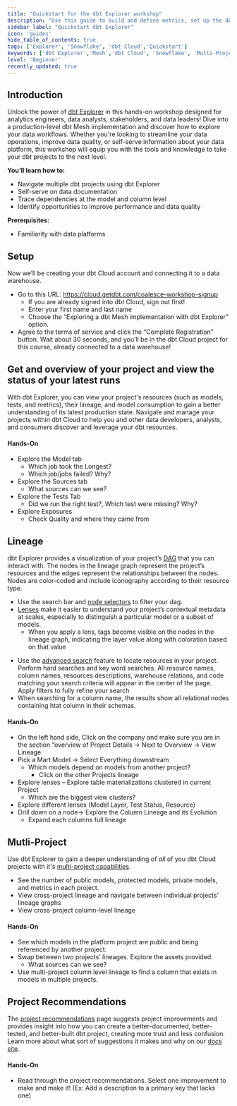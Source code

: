 ```yaml
---
title: "Quickstart for the dbt Explorer workshop"
description: "Use this guide to build and define metrics, set up the dbt Cloud Semantic Layer, and query them using Google Sheets."
sidebar_label: "Quickstart dbt Explorer"
icon: 'guides'
hide_table_of_contents: true
tags: ['Explorer', 'Snowflake', 'dbt Cloud','Quickstart']
keywords: ['dbt Explorer','Mesh','dbt Cloud', 'Snowflake', 'Multi-Project']
level: 'Beginner'
recently_updated: true
---
```



## Introduction
Unlock the power of [dbt Explorer](/docs/collaborate/explore-projects) in this hands-on workshop designed for analytics engineers, data analysts, stakeholders, and data leaders! Dive into a production-level dbt Mesh implementation and discover how to explore your data workflows.⁠ Whether you're looking to streamline your data operations, improve data quality, or self-serve information about your data platform, this workshop will equip you with the tools and knowledge to take your dbt projects to the next level.

**You’ll learn how to:**
- Navigate multiple dbt projects using dbt Explorer
- Self-serve on data documentation
- Trace dependencies at the model and column level
- Identify opportunities to improve performance and data quality

**Prerequisites:**
- Familiarity with data platforms

## Setup
Now we’ll be creating your dbt Cloud account and connecting it to a data warehouse. 
- Go to this URL:  https://cloud.getdbt.com/coalesce-workshop-signup
  - If you are already signed into dbt Cloud, sign out first!
  - Enter your first name and last name
  - Choose the “Exploring a dbt Mesh implementation with dbt Explorer” option.
- Agree to the terms of service and click the “Complete Registration” button. Wait about 30 seconds, and you’ll be in the dbt Cloud project for this course, already connected to a data warehouse!

## Get and overview of your project and view the status of your latest runs

   <Lightbox src="/img/quickstarts/dbt-cloud/explorer_performance_tab.png" title="dbt Explorer performance tab" />

With dbt Explorer, you can view your project's resources (such as models, tests, and metrics), their lineage, and model consumption to gain a better understanding of its latest production state. Navigate and manage your projects within dbt Cloud to help you and other data developers, analysts, and consumers discover and leverage your dbt resources.

#### Hands-On
- Explore the Model tab 
  - Which job took the Longest? 
  - Which job/jobs failed? Why?
- Explore the Sources tab
  - What sources can we see?
- Explore the Tests Tab
  - Did we run the right test?, Which test were missing? Why?
- Explore Exposures 
  - Check Quality and where they came from
 
## Lineage

dbt Explorer provides a visualization of your project’s [DAG](/terms/dag) that you can interact with. The nodes in the lineage graph represent the project’s resources and the edges represent the relationships between the nodes. Nodes are color-coded and include iconography according to their resource type.

- Use the search bar and [node selectors](/reference/node-selection/syntax) to filter your dag.
- [Lenses](/docs/collaborate/explore-projects#lenses) make it easier to understand your project’s contextual metadata at scales, especially to distinguish a particular model or a subset of models.
  - When you apply a lens, tags become visible on the nodes in the lineage graph, indicating the layer value along with coloration based on that value

 <Lightbox src="/img/quickstarts/dbt-cloud/dbt_explorer_dag.png" title="dbt Explorer's lineage graph" />
  
- Use the [advanced search](/docs/collaborate/explore-projects#search-resources) feature to locate resources in your project. Perform hard searches and key word searches. All resource names, column names, resources descriptions, warehouse relations, and code matching your search criteria will appear in the center of the page. Apply filters to fully refine your search
- When searching for a column name, the results show all relational nodes containing htat column in their schemas. 

 <Lightbox src="/img/quickstarts/dbt-cloud/dbt_explorer_advanced_search.png" title="dbt Explorer's advanced search feature" />

#### Hands-On
- On the left hand side, Click on the company and make sure you are in the section “overview of Project Details → Next to Overview → View Lineage
- Pick a Mart Model → Select Everything downstream
  - Which models depend on models from another project?
    - Click on the other Projects lineage
- Explore lenses – Explore table materializations clustered in current Project
  - Which are the biggest view clusters?
- Explore different lenses (Model Layer, Test Status, Resource)
- Drill down on a node→ Explore the Column Lineage and its Evolution
  - Expand each columns full lineage


## Mutli-Project
Use dbt Explorer to gain a deeper understanding of *all* of you dbt Cloud projects with it's [multi-project capabilities](/docs/collaborate/explore-multiple-projects). 
- See the number of public models, protected models, private models, and metrics in each project.
- View cross-project lineage and navigate between individual projects’ lineage graphs
- View cross-project column-level lineage

#### Hands-On
- See which models in the platform project are public and being referenced by another project.
- Swap between two projects’ lineages. Explore the  assets provided.
  - What sources can we see?
- Use multi-project column level lineage to find a column that exists in models in multiple projects.

## Project Recommendations
The [project recommendations](/docs/collaborate/project-recommendations) page suggests project improvements and provides insight into how you can create a better-documented, better-tested, and better-built dbt project, creating more trust and less confusion.
Learn more about what sort of suggestions it makes and why on our [docs site](/docs/collaborate/project-recommendations).

 <Lightbox src="/img/quickstarts/dbt-cloud/dbt_explorer_project_recs.png" title="dbt Explorer's project recommendation tab" />

#### Hands-On
- Read through the project recommendations. Select one improvement to make and make it! (Ex: Add a description to a primary key that lacks one)

